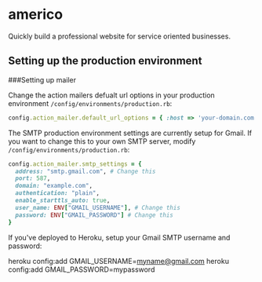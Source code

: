 # americo

Quickly build a professional website for service oriented businesses.

## Setting up the production environment

###Setting up mailer

Change the action mailers defualt url options in your production environment `/config/environments/production.rb`:

```ruby
config.action_mailer.default_url_options = { :host => 'your-domain.com' }
```

The SMTP production environment settings are currently setup for Gmail. If you want to change this to your own SMTP server, modify `/config/environments/production.rb`:

```ruby
config.action_mailer.smtp_settings = {
  address: "smtp.gmail.com", # Change this
  port: 587,
  domain: "example.com",
  authentication: "plain",
  enable_starttls_auto: true,
  user_name: ENV["GMAIL_USERNAME"], # Change this
  password: ENV["GMAIL_PASSWORD"] # Change this
}
```


If you've deployed to Heroku, setup your Gmail SMTP username and password:

  heroku config:add GMAIL_USERNAME=myname@gmail.com
  heroku config:add GMAIL_PASSWORD=mypassword 
